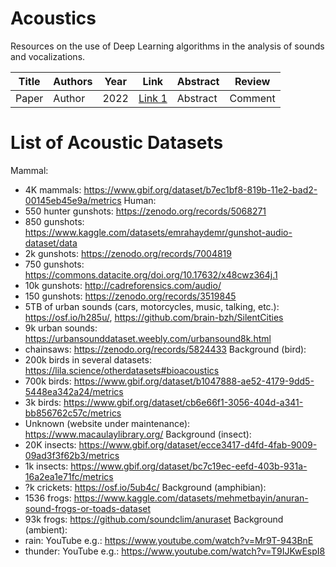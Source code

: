 # Acoustics

Resources on the use of Deep Learning algorithms in the analysis of sounds and vocalizations.

| Title | Authors | Year | Link | Abstract | Review |
|-------|---------|------|------|----------|--------|
| Paper | Author | 2022| [Link 1](URL_del_paper_1) | Abstract | Comment |


# List of Acoustic Datasets

Mammal:
- 4K mammals:  https://www.gbif.org/dataset/b7ec1bf8-819b-11e2-bad2-00145eb45e9a/metrics
Human:
- 550 hunter gunshots: https://zenodo.org/records/5068271
- 850 gunshots: https://www.kaggle.com/datasets/emrahaydemr/gunshot-audio-dataset/data
- 2k gunshots: https://zenodo.org/records/7004819
- 750 gunshots: https://commons.datacite.org/doi.org/10.17632/x48cwz364j.1
- 10k gunshots: http://cadreforensics.com/audio/
- 150 gunshots: https://zenodo.org/records/3519845
- 5TB of urban sounds (cars, motorcycles, music, talking, etc.): https://osf.io/h285u/, https://github.com/brain-bzh/SilentCities
- 9k urban sounds: https://urbansounddataset.weebly.com/urbansound8k.html
- chainsaws: https://zenodo.org/records/5824433
Background (bird):
- 200k birds in several datasets: https://lila.science/otherdatasets#bioacoustics
- 700k birds: https://www.gbif.org/dataset/b1047888-ae52-4179-9dd5-5448ea342a24/metrics
- 3k birds: https://www.gbif.org/dataset/cb6e66f1-3056-404d-a341-bb856762c57c/metrics
- Unknown (website under maintenance): https://www.macaulaylibrary.org/
Background (insect):
- 20K insects: https://www.gbif.org/dataset/ecce3417-d4fd-4fab-9009-09ad3f3f62b3/metrics
- 1k insects: https://www.gbif.org/dataset/bc7c19ec-eefd-403b-931a-16a2ea1e71fc/metrics
- ?k crickets: https://osf.io/5ub4c/
Background (amphibian):
- 1536 frogs: https://www.kaggle.com/datasets/mehmetbayin/anuran-sound-frogs-or-toads-dataset
- 93k frogs: https://github.com/soundclim/anuraset
Background (ambient):
- rain: YouTube e.g.: https://www.youtube.com/watch?v=Mr9T-943BnE
- thunder: YouTube e.g.: https://www.youtube.com/watch?v=T9IJKwEspI8